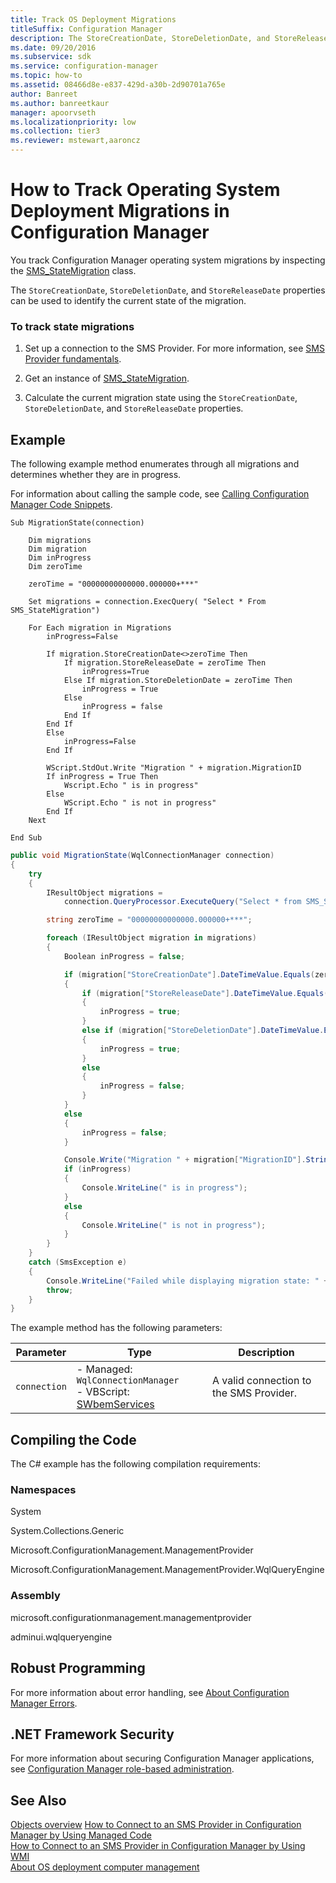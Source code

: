 ```yaml
---
title: Track OS Deployment Migrations
titleSuffix: Configuration Manager
description: The StoreCreationDate, StoreDeletionDate, and StoreReleaseDate properties can be used to identify the current state of the migration.
ms.date: 09/20/2016
ms.subservice: sdk
ms.service: configuration-manager
ms.topic: how-to
ms.assetid: 08466d8e-e837-429d-a30b-2d90701a765e
author: Banreet
ms.author: banreetkaur
manager: apoorvseth
ms.localizationpriority: low
ms.collection: tier3
ms.reviewer: mstewart,aaroncz 
---
```

# How to Track Operating System Deployment Migrations in Configuration Manager
You track Configuration Manager operating system migrations by inspecting the [SMS_StateMigration](../../develop/reference/osd/sms_statemigration-server-wmi-class.md) class.  

 The `StoreCreationDate`, `StoreDeletionDate`, and `StoreReleaseDate` properties can be used to identify the current state of the migration.  

### To track state migrations  

1.  Set up a connection to the SMS Provider. For more information, see [SMS Provider fundamentals](../core/understand/sms-provider-fundamentals.md).  

2.  Get an instance of [SMS_StateMigration](../../develop/reference/osd/sms_statemigration-server-wmi-class.md).  

3.  Calculate the current migration state using the `StoreCreationDate`, `StoreDeletionDate`, and `StoreReleaseDate` properties.  

## Example  
 The following example method enumerates through all migrations and determines whether they are in progress.  

 For information about calling the sample code, see [Calling Configuration Manager Code Snippets](../../develop/core/understand/calling-code-snippets.md).  

```vbs  
Sub MigrationState(connection)  

    Dim migrations  
    Dim migration  
    Dim inProgress  
    Dim zeroTime  

    zeroTime = "00000000000000.000000+***"  

    Set migrations = connection.ExecQuery( "Select * From SMS_StateMigration")  

    For Each migration in Migrations  
        inProgress=False  

        If migration.StoreCreationDate<>zeroTime Then  
            If migration.StoreReleaseDate = zeroTime Then  
                inProgress=True  
            Else If migration.StoreDeletionDate = zeroTime Then  
                inProgress = True  
            Else  
                inProgress = false  
            End If  
        End If     
        Else  
            inProgress=False  
        End If  

        WScript.StdOut.Write "Migration " + migration.MigrationID  
        If inProgress = True Then  
            Wscript.Echo " is in progress"  
        Else  
            WScript.Echo " is not in progress"  
        End If     
    Next  

End Sub     
```  

```c#  
public void MigrationState(WqlConnectionManager connection)  
{  
    try  
    {  
        IResultObject migrations =  
            connection.QueryProcessor.ExecuteQuery("Select * from SMS_StateMigration");  

        string zeroTime = "00000000000000.000000+***";  

        foreach (IResultObject migration in migrations)  
        {  
            Boolean inProgress = false;  

            if (migration["StoreCreationDate"].DateTimeValue.Equals(zeroTime) == false)  
            {  
                if (migration["StoreReleaseDate"].DateTimeValue.Equals(zeroTime) == true)  
                {  
                    inProgress = true;  
                }  
                else if (migration["StoreDeletionDate"].DateTimeValue.Equals(zeroTime) == true)  
                {  
                    inProgress = true;  
                }  
                else  
                {  
                    inProgress = false;  
                }  
            }  
            else  
            {  
                inProgress = false;  
            }  

            Console.Write("Migration " + migration["MigrationID"].StringValue);  
            if (inProgress)  
            {  
                Console.WriteLine(" is in progress");  
            }  
            else  
            {  
                Console.WriteLine(" is not in progress");  
            }  
        }  
    }  
    catch (SmsException e)  
    {  
        Console.WriteLine("Failed while displaying migration state: " + e.Message);  
        throw;  
    }  
}  

```  

 The example method has the following parameters:  

|Parameter|Type|Description|
|-|-|-|
|`connection`|-   Managed: `WqlConnectionManager`<br />-   VBScript: [SWbemServices](/windows/win32/wmisdk/swbemservices)|A valid connection to the SMS Provider.|  

## Compiling the Code  
 The C# example has the following compilation requirements:  

### Namespaces  
 System  

 System.Collections.Generic  

 Microsoft.ConfigurationManagement.ManagementProvider  

 Microsoft.ConfigurationManagement.ManagementProvider.WqlQueryEngine  

### Assembly  
 microsoft.configurationmanagement.managementprovider  

 adminui.wqlqueryengine  

## Robust Programming  
 For more information about error handling, see [About Configuration Manager Errors](../../develop/core/understand/about-configuration-manager-errors.md).  

## .NET Framework Security  
 For more information about securing Configuration Manager applications, see [Configuration Manager role-based administration](../../develop/core/servers/configure/role-based-administration.md).  

## See Also  
 [Objects overview](../core/understand/configuration-manager-objects-overview.md)
 [How to Connect to an SMS Provider in Configuration Manager by Using Managed Code](../../develop/core/understand/how-to-connect-to-an-sms-provider-by-using-managed-code.md)   
 [How to Connect to an SMS Provider in Configuration Manager by Using WMI](../../develop/core/understand/how-to-connect-to-an-sms-provider-in-configuration-manager-by-using-wmi.md)   
 [About OS deployment computer management](about-computer-management.md)
